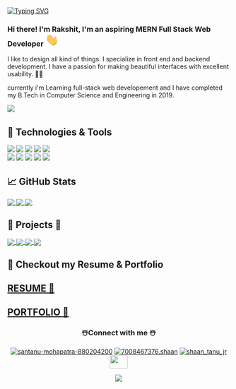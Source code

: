 [![Typing SVG](https://readme-typing-svg.herokuapp.com/?lines=Full+Stack+web+Developer;More+than+1500+Hours+Hard+Work;More+than+200+sleepless+nights)](https://git.io/typing-svg)

<h3> Hi there! I'm Rakshit, I'm an aspiring MERN Full Stack Web Developer <img src="https://raw.githubusercontent.com/ABSphreak/ABSphreak/master/gifs/Hi.gif" width="30px"> </h3>
I like to design all kind of things. I specialize in front end
and backend development. 
I have a passion for making beautiful
interfaces with excellent usability. 🧑‍💻

  currently i'm Learning full-stack web developement and I have completed my B.Tech in Computer Science and Engineering in 2019.
</h3>
           

<img src="https://camo.githubusercontent.com/5ddf73ad3a205111cf8c686f687fc216c2946a75005718c8da5b837ad9de78c9/68747470733a2f2f7468756d62732e6766796361742e636f6d2f4576696c4e657874446576696c666973682d736d616c6c2e676966" width="780" />

## 🔧 Technologies & Tools

![](https://img.shields.io/badge/OS-Windows-informational?style=flat&logo=windows&logoColor=white&color=yellow)
![](https://img.shields.io/badge/Code-JavaScript-informational?style=flat&logo=javascript&logoColor=white&color=yellow)
![](https://img.shields.io/badge/Code-TypeScript-informational?style=flat&logo=typescript&logoColor=white&color=yellow)
![](https://img.shields.io/badge/Tools-React-informational?style=flat&logo=react&logoColor=white&color=yellow)
![](https://img.shields.io/badge/Tools-AWS-informational?style=flat&logo=vercel&logoColor=white&color=yellow)
<br />
![](https://img.shields.io/badge/Tools-Netlify-informational?style=flat&logo=netlify&logoColor=white&color=yellow)
![](https://img.shields.io/badge/Tools-Node.js-informational?style=flat&logo=nodejs&logoColor=white&color=yellow)
![](https://img.shields.io/badge/Tools-MongoDB-informational?style=flat&logo=mongodb&logoColor=white&color=yellow)
![](https://img.shields.io/badge/Tools-Express-informational?style=flat&logo=express&logoColor=white&color=yellow)
![](https://img.shields.io/badge/Tools-GitHub-informational?style=flat&logo=github&logoColor=white&color=yellow)


## &#x1f4c8; GitHub Stats

<a href='https://github-readme-stats.vercel.app/api/top-langs/?username=rakshitagarwal&theme=radical'>
  <img align="center" src="https://github-readme-stats.vercel.app/api/top-langs/?username=rakshitagarwal&theme=radical"  height="190px" />
</a>
  
  <a href= 'https://github-readme-stats.vercel.app/api?username=rakshitagarwal&count_private=true&theme=radical&show_icons=true'>
  <img align="center" cursor='none' src="https://github-readme-stats.vercel.app/api?username=rakshitagarwal&count_private=true&theme=radical&show_icons=true"  height="190px" />
  </a>

  <a href= 'https://github-readme-streak-stats.herokuapp.com/?user=rakshitagarwal&theme=radical&hide_border=false' >
  <img align="center" cursor='none' src="https://github-readme-streak-stats.herokuapp.com/?user=rakshitagarwal&theme=radical&hide_border=false"  height="190px" />
  </a>
<!--   <br />
  <a href="http://www.github.com/JaiminSheladiya"><img src="https://activity-graph.herokuapp.com/graph?username=JaiminSheladiya&bg_color=0D1147&color=5BCDEC&line=5BCDEC&point=FFFFFF&hide_border=true&custom_title=GitHub%20Commits%20Graph" alt="GitHub Commits Graph" /></a> -->

  
## 🚧 Projects 🚧


<a href="https://github.com/rakshitagarwal/book-store">
  <img align="center" src="https://github-readme-stats.vercel.app/api/pin/?username=rakshitagarwal&repo=book-store&theme=radical"   />
</a>    

<a href="https://github.com/rakshitagarwal/UniverCell">
  <img align="center" src="https://github-readme-stats.vercel.app/api/pin/?username=rakshitagarwal&repo=UniverCell&theme=radical"  />
</a>    

<a href="https://github.com/rakshitagarwal/aws-serverless-project/">
  <img align="center" src="https://github-readme-stats.vercel.app/api/pin/?username=rakshitagarwal&repo=aws-serverless-project&theme=radical" />
</a>    

<a href="https://github.com/rakshitagarwal/expense-tracker-REST">
  <img align="center" src="https://github-readme-stats.vercel.app/api/pin/?username=rakshitagarwal&repo=expense-tracker-REST&theme=radical"  />
</a>    
  
## 🐬 Checkout my Resume & Portfolio


## [RESUME 🎯](https://drive.google.com/file/d/191ZEHBmn6ib9tjeJddfPV2FX-G8NUA4k/view?usp=sharing)
## [PORTFOLIO 🚀](https://www.linkedin.com/in/rakshitagarwal/)


 <h3 align="center">☃️Connect with me ☃️</h3>
<p align="center">
<a href="https://www.linkedin.com/in/jaiminsheladiya/" target="_blank"><img align="center" src="https://raw.githubusercontent.com/rahuldkjain/github-profile-readme-generator/master/src/images/icons/Social/linked-in-alt.svg" alt="santanu-mohapatra-880204200" height="30" width="40" /></a>
<a href="https://www.facebook.com/profile.php?id=100008489898991" target="_blank"><img align="center" src="https://raw.githubusercontent.com/rahuldkjain/github-profile-readme-generator/master/src/images/icons/Social/facebook.svg" alt="7008467376.shaan" height="30" width="40" /></a>
<a href="https://www.instagram.com/jaimins106/" target="_blank"><img align="center" src="https://raw.githubusercontent.com/rahuldkjain/github-profile-readme-generator/master/src/images/icons/Social/instagram.svg" alt="shaan_tanu_jr" height="30" width="40" /></a>
<a href="mailto:rakshitag13@gmail.com?subject=Regarding Contact" target="_blank"><img align="center" src="https://www.svgrepo.com/show/303161/gmail-icon-logo.svg" height="30" width="40" /></a>
</p>

 <p align="center"><img  src="https://raw.githubusercontent.com/Trilokia/Trilokia/379277808c61ef204768a61bbc5d25bc7798ccf1/bottom_header.svg"></p>
